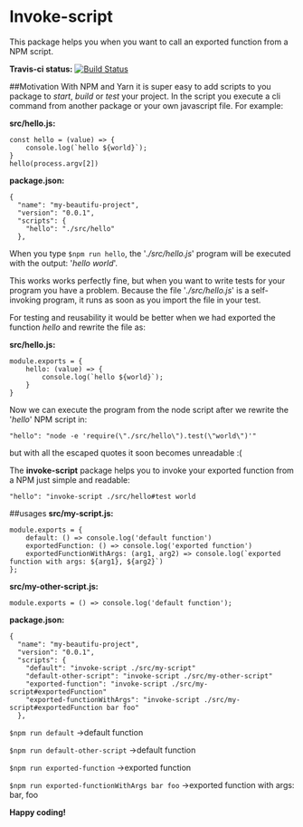 # Invoke-script
This package helps you when you want to call an exported function from a NPM script.

**Travis-ci status:** [![Build Status](https://travis-ci.com/Stefan-van-de-Vooren/invoke-script.svg?branch=master)](https://travis-ci.com/Stefan-van-de-Vooren/invoke-script)

##Motivation
With NPM and Yarn it is super easy to add scripts to you package to *start*, *build* or *test* your project. In the script you execute a cli command from another package or your own javascript file. For example:

**src/hello.js:**
```
const hello = (value) => {
    console.log(`hello ${world}`);
}
hello(process.argv[2])
```

**package.json:**
```
{
  "name": "my-beautifu-project",
  "version": "0.0.1",
  "scripts": {
    "hello": "./src/hello"
  },
```





When you type `$npm run hello`, the '*./src/hello.js*' program will be executed with the output: '*hello world*'. 

This works works perfectly fine, but when you want to write tests for your program you have a problem. Because the file '*./src/hello.js*' is a self-invoking program, it runs as soon as you import the file in your test.

For testing and reusability it would be better when we had exported the function *hello* and rewrite the file as:

**src/hello.js:**
```
module.exports = {
    hello: (value) => {
        console.log(`hello ${world}`);
    }
}
```

Now we can execute the program from the node script after we rewrite the '*hello*' NPM script in: 

`"hello": "node -e 'require(\"./src/hello\").test(\"world\")'"`

but with all the escaped quotes it soon becomes unreadable :(

  
The **invoke-script** package helps you to invoke your exported function from a NPM just simple and readable:

`"hello": "invoke-script ./src/hello#test world`


##usages
**src/my-script.js:**
```
module.exports = {
    default: () => console.log('default function')
    exportedFunction: () => console.log('exported function')
    exportedFunctionWithArgs: (arg1, arg2) => console.log(`exported function with args: ${arg1}, ${arg2}`)
};
```

**src/my-other-script.js:**
```
module.exports = () => console.log('default function');
```

**package.json:**
```
{
  "name": "my-beautifu-project",
  "version": "0.0.1",
  "scripts": {
    "default": "invoke-script ./src/my-script"
    "default-other-script": "invoke-script ./src/my-other-script"
    "exported-function": "invoke-script ./src/my-script#exportedFunction"
    "exported-functionWithArgs": "invoke-script ./src/my-script#exportedFunction bar foo"
  },
```

`$npm run default` ->default function

`$npm run default-other-script` ->default function

`$npm run exported-function` ->exported function

`$npm run exported-functionWithArgs bar foo` ->exported function with args: bar, foo

**Happy coding!**